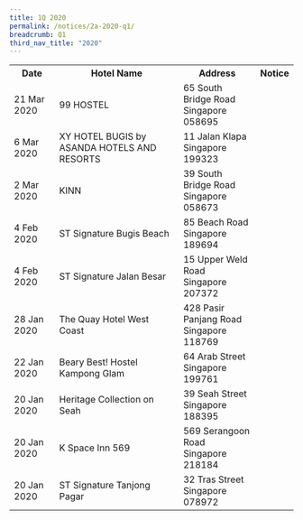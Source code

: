 ```yaml
---
title: 1Q 2020
permalink: /notices/2a-2020-q1/
breadcrumb: Q1
third_nav_title: "2020"
---
```





<table>
   <tr>
    <th>Date</th>
    <th>Hotel Name</th>
    <th>Address</th>
    <th>Notice</th>
  </tr>
   <tr>
    <td>21 Mar 2020</td>
    <td>99 HOSTEL</td>
    <td>65 South Bridge Road <br>Singapore 058695<br></td>
    <td><a href="/files/99 HOSTEL.pdf"></a></td>
  </tr>
   <tr>
    <td>6 Mar 2020</td>
    <td>XY HOTEL BUGIS by ASANDA HOTELS AND RESORTS</td>
    <td>11 Jalan Klapa <br>Singapore 199323<br></td>
    <td><a href="/files/XY HOTEL BUGIS by ASANDA Hotels and Resorts.pdf"></a></td>
  </tr>
   <tr>
    <td>2 Mar 2020</td>
    <td>KINN</td>
    <td>39 South Bridge Road <br>Singapore 058673<br></td>
    <td><a href="/files/KINN.pdf"></a></td>
  </tr>
   <tr>
    <td>4 Feb 2020</td>
    <td>ST Signature Bugis Beach</td>
    <td>85 Beach Road <br>Singapore 189694<br></td>
    <td><a href="/files/ST Signature Bugis Beach.pdf"></a></td>
  </tr>
     <tr>
    <td>4 Feb 2020</td>
    <td>ST Signature Jalan Besar</td>
    <td>15 Upper Weld Road <br>Singapore 207372<br></td>
    <td><a href="/files/ST Signature Jalan Besar.pdf"></a></td>
  </tr>
    <tr>
    <td>28 Jan 2020</td>
    <td>The Quay Hotel West Coast</td>
    <td>428 Pasir Panjang Road <br>Singapore 118769<br></td>
    <td><a href="/files/The Quay Hotel West Coast.pdf"></a></td>
  </tr>
   <tr>
    <td>22 Jan 2020</td>
    <td>Beary Best! Hostel Kampong Glam</td>
    <td>64 Arab Street <br>Singapore 199761<br></td>
    <td><a href="/files/Beary Best Kampong Glam.pdf"></a></td>
  </tr>
   <tr>
    <td>20 Jan 2020</td>
    <td>Heritage Collection on Seah</td>
    <td>39 Seah Street <br>Singapore 188395<br></td>
    <td><a href="/files/Heritage Collection on Seah.pdf"></a></td>
  </tr>
   <tr>
    <td>20 Jan 2020</td>
    <td>K Space Inn 569</td>
    <td>569 Serangoon Road <br>Singapore 218184<br></td>
    <td><a href="/files/K Space Inn 569.pdf"></a></td>
  </tr>
   <tr>
    <td>20 Jan 2020</td>
    <td>ST Signature Tanjong Pagar</td>
    <td>32 Tras Street <br>Singapore 078972<br></td>
    <td><a href="/files/ST Signature Tanjong Pagar.pdf"></a></td>
  </tr>
  </table>
